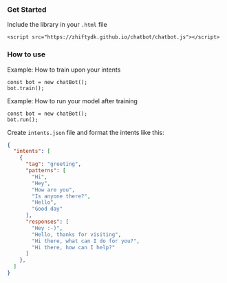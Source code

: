 ### Get Started
Include the library in your `.html` file
```JS
<script src="https://zhiftydk.github.io/chatbot/chatbot.js"></script>
```

### How to use
Example: How to train upon your intents
```JS
const bot = new chatBot();
bot.train();
```

Example: How to run your model after training
```JS
const bot = new chatBot();
bot.run();
```

Create `intents.json` file and format the intents like this:
```JSON
{
  "intents": [
    {
      "tag": "greeting",
      "patterns": [
        "Hi",
        "Hey",
        "How are you",
        "Is anyone there?",
        "Hello",
        "Good day"
      ],
      "responses": [
        "Hey :-)",
        "Hello, thanks for visiting",
        "Hi there, what can I do for you?",
        "Hi there, how can I help?"
      ]
    },
  ]
}
```
